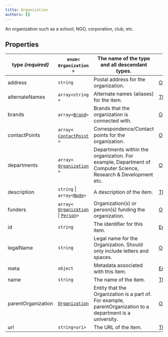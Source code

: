 ```yaml
---
title: Organization
authors: []
---
```


An organization such as a school, NGO, corporation, club, etc.

## Properties

| **type _(required)_** | `enum<`​`Organization`​`>`                                                      | The name of the type and all descendant types.                                                                 | [Entity](./Entity.html)             |
| --------------------- | ------------------------------------------------------------------------------- | -------------------------------------------------------------------------------------------------------------- | ----------------------------------- |
| address               | `string`                                                                        | Postal address for the organization.                                                                           | [Organization](./Organization.html) |
| alternateNames        | `array<`​`string`​`>`                                                           | Alternate names (aliases) for the item.                                                                        | [Thing](./Thing.html)               |
| brands                | `array<`​[`Brand`](./Brand.html)​`>`                                            | Brands that the organization is connected with.                                                                | [Organization](./Organization.html) |
| contactPoints         | `array<`​[`ContactPoint`](./ContactPoint.html)​`>`                              | Correspondence/Contact points for the organization.                                                            | [Organization](./Organization.html) |
| departments           | `array<`​[`Organization`](./Organization.html)​`>`                              | Departments within the organization. For example, Department of Computer Science, Research & Development etc.  | [Organization](./Organization.html) |
| description           | `string` \| `array<`​[`Node`](./Node.html)​`>`                                  | A description of the item.                                                                                     | [Thing](./Thing.html)               |
| funders               | `array<`​[`Organization`](./Organization.html) \| [`Person`](./Person.html)​`>` | Organization(s) or person(s) funding the organization.                                                         | [Organization](./Organization.html) |
| id                    | `string`                                                                        | The identifier for this item.                                                                                  | [Entity](./Entity.html)             |
| legalName             | `string`                                                                        | Legal name for the Organization. Should only include letters and spaces.                                       | [Organization](./Organization.html) |
| meta                  | `object`                                                                        | Metadata associated with this item.                                                                            | [Entity](./Entity.html)             |
| name                  | `string`                                                                        | The name of the item.                                                                                          | [Thing](./Thing.html)               |
| parentOrganization    | [`Organization`](./Organization.html)                                           | Entity that the Organization is a part of. For example, parentOrganization to a department is a university.    | [Organization](./Organization.html) |
| url                   | `string<uri>`                                                                   | The URL of the item.                                                                                           | [Thing](./Thing.html)               |
